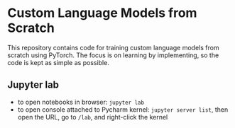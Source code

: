 # Custom Language Models from Scratch
This repository contains code for training custom language models from scratch using PyTorch. The focus is on learning by implementing, so the code is kept as simple as possible.

## Jupyter lab
- to open notebooks in browser: `jupyter lab`
- to open console attached to Pycharm kernel: `jupyter server list`, then open the URL, go to `/lab`, and right-click the kernel

